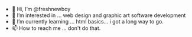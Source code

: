 - 👋 Hi, I’m @freshnewboy
- 👀 I’m interested in ... web design and graphic art software development
- 🌱 I’m currently learning ... html basics... i got a long way to go. 
- 📫 How to reach me ... don't do that.

<!---
freshnewboy/freshnewboy is a ✨ special ✨ repository because its `README.md` (this file) appears on your GitHub profile.
You can click the Preview link to take a look at your changes.
--->
